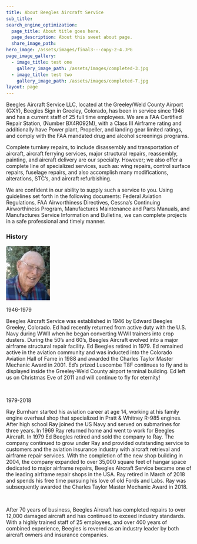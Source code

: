 ```yaml
---
title: About Beegles Aircraft Service
sub_title:
search_engine_optimization:
  page_title: About title goes here.
  page_description: About this sweet about page.
  share_image_path:
hero_image: /assets/images/final3---copy-2-4.JPG
page_image_gallery:
  - image_title: test one
    gallery_image_path: /assets/images/completed-3.jpg
  - image_title: test two
    gallery_image_path: /assets/images/completed-7.jpg
layout: page
---
```


Beegles Aircraft Service LLC, located at the Greeley/Weld County Airport (GXY), Beegles Sign in Greeley, Colorado, has been in service since 1946 and has a current staff of 25 full time employees. We are a FAA Certified Repair Station, (Number BX4R092M), with a Class III Airframe rating and additionally have Power plant, Propeller, and landing gear limited ratings, and comply with the FAA mandated drug and alcohol screenings programs.

Complete turnkey repairs, to include disassembly and transportation of aircraft, aircraft ferrying services, major structural repairs, reassembly, painting, and aircraft delivery are our specialty. However; we also offer a complete line of specialized services, such as: wing repairs, control surface repairs, fuselage repairs, and also accomplish many modifications, alterations, STC’s, and aircraft refurbishing.&nbsp;

We are confident in our ability to supply such a service to you. Using guidelines set forth in the following documents: Federal Aviation Regulations, FAA Airworthiness Directives, Cessna’s Continuing Airworthiness Program, Manufactures Maintenance and Parts Manuals, and Manufactures Service Information and Bulletins, we can complete projects in a safe professional and timely manner.

### History

![](/assets/images/ed-profile.png)

1946-1979

Beegles Aircraft Service was established in 1946 by Edward Beegles Greeley, Colorado. Ed had recently returned from active duty with the U.S. Navy during WWII when he began converting WWII trainers into crop dusters. During the 50’s and 60’s, Beegles Aircraft evolved into a major airframe structural repair facility. Ed Beegles retired in 1979. Ed remained active in the aviation community and was inducted into the Colorado Aviation Hall of Fame in 1988 and awarded the Charles Taylor Master Mechanic Award in 2001. Ed’s prized Luscombe T8F continues to fly and is displayed inside the Greeley-Weld County airport terminal building. Ed left us on Christmas Eve of 2011 and will continue to fly for eternity!

&nbsp;

1979-2018

Ray Burnham started his aviation career at age 14, working at his family engine overhaul shop that specialized in Pratt & Whitney R-985 engines. After high school Ray joined the US Navy and served on submarines for three years. In 1969 Ray returned home and went to work for Beegles Aircraft. In 1979 Ed Beegles retired and sold the company to Ray. The company continued to grow under Ray and provided outstanding service to customers and the aviation insurance industry with aircraft retrieval and airframe repair services. With the completion of the new shop building in 2004, the company expanded to over 35,000 square feet of hangar space dedicated to major airframe repairs, Beegles Aircraft Service became one of the leading airframe repair shops in the USA. Ray retired in March of 2018 and spends his free time pursuing his love of old Fords and Labs. Ray was subsequently awarded the Charles Taylor Master Mechanic Award in 2018.

&nbsp;

After 70 years of business, Beegles Aircraft has completed repairs to over 12,000 damaged aircraft and has continued to exceed industry standards. With a highly trained staff of 25 employees, and over 400 years of combined experience, Beegles is revered as an industry leader by both aircraft owners and insurance companies.